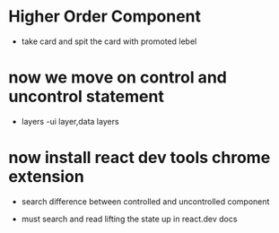 # Higher Order Component
   - take card and spit the card with promoted lebel

  # now we move on control and uncontrol statement
   
   - layers -ui layer,data layers

   # now install react dev tools chrome extension

   - search difference between controlled and uncontrolled component

   - must search and read lifting the state up in react.dev docs

   
